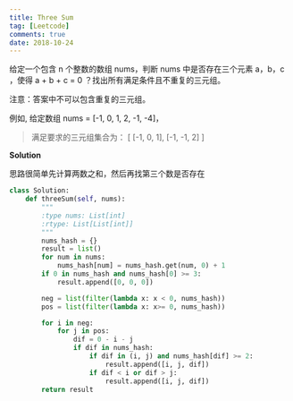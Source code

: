 ```yaml
---
title: Three Sum
tag: [Leetcode]
comments: true
date: 2018-10-24
---
```








给定一个包含 n 个整数的数组 nums，判断 nums 中是否存在三个元素 a，b，c ，使得 a + b + c = 0 ？找出所有满足条件且不重复的三元组。

注意：答案中不可以包含重复的三元组。

例如, 给定数组 nums = [-1, 0, 1, 2, -1, -4]，

>满足要求的三元组集合为：
[
  [-1, 0, 1],
  [-1, -1, 2]
]


**Solution**

思路很简单先计算两数之和，然后再找第三个数是否存在


```python
class Solution:
    def threeSum(self, nums):
        """
        :type nums: List[int]
        :rtype: List[List[int]]
        """
        nums_hash = {}
        result = list()
        for num in nums:
            nums_hash[num] = nums_hash.get(num, 0) + 1
        if 0 in nums_hash and nums_hash[0] >= 3:
            result.append([0, 0, 0])

        neg = list(filter(lambda x: x < 0, nums_hash))
        pos = list(filter(lambda x: x>= 0, nums_hash))

        for i in neg:
            for j in pos:
                dif = 0 - i - j
                if dif in nums_hash:
                    if dif in (i, j) and nums_hash[dif] >= 2:
                        result.append([i, j, dif])
                    if dif < i or dif > j:
                        result.append([i, j, dif])
        return result
```